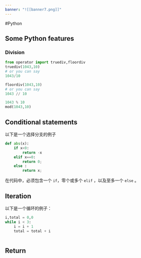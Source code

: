```yaml
---
banner: "![[banner7.png]]"
---
```

#Python

## Some Python features
### Division
```python
from operator import truediv,floordiv
truediv(1043,10)
# or you can say
1043/10

floordiv(1043,10)
# or you can say 
1043 // 10

1043 % 10 
mod(1043,10)

```

## Conditional statements 
以下是一个选择分支的例子
```python
def abs(x):
	if x<0:
		return -x
	elif x==0:
		return 0;
	else : 
		return x;
```

在代码中，必须包含一个 ```if```，零个或多个 ```elif``` ，以及至多一个 ```else``` 。

## Iteration
以下是一个循环的例子：
```python
i,total = 0,0
while i < 3:
	i = i + 1
	total = total + i
	
```

## Return
